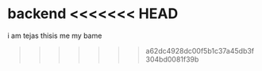 backend
<<<<<<< HEAD
=======
i am tejas
thisis me
my bame
>>>>>>> a62dc4928dc00f5b1c37a45db3f304bd0081f39b
